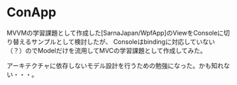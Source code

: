 # ConApp

MVVMの学習課題として作成した[SarnaJapan/WpfApp]のViewをConsoleに切り替えるサンプルとして検討したが、
Consoleはbindingに対応していない（？）のでModelだけを流用してMVCの学習課題として作成してみた。

アーキテクチャに依存しないモデル設計を行うための勉強になった。かも知れない・・・。
